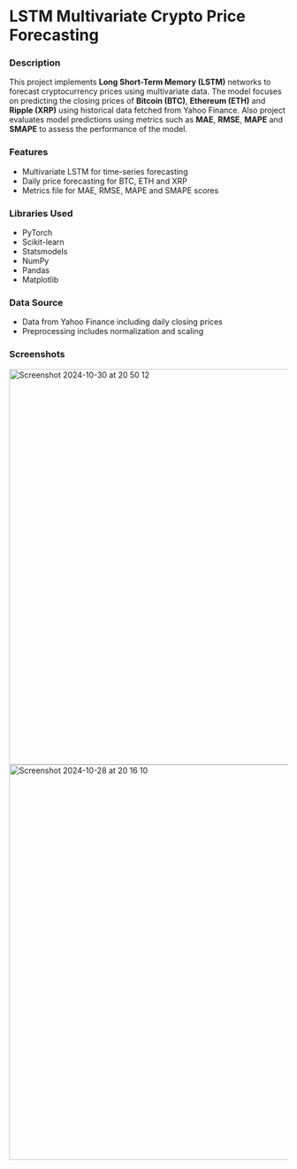 # LSTM Multivariate Crypto Price Forecasting

### Description
This project implements **Long Short-Term Memory (LSTM)** networks to forecast cryptocurrency prices using multivariate data. The model focuses on predicting the closing prices of **Bitcoin (BTC)**, **Ethereum (ETH)** and **Ripple (XRP)** using historical data fetched from Yahoo Finance. Also project evaluates model predictions using metrics such as **MAE**, **RMSE**, **MAPE** and **SMAPE** to assess the performance of the model.

### Features
- Multivariate LSTM for time-series forecasting
- Daily price forecasting for BTC, ETH and XRP
- Metrics file for MAE, RMSE, MAPE and SMAPE scores
  
### Libraries Used
- PyTorch
- Scikit-learn
- Statsmodels
- NumPy
- Pandas
- Matplotlib

### Data Source
- Data from Yahoo Finance including daily closing prices
- Preprocessing includes normalization and scaling

### Screenshots
<img width="714" alt="Screenshot 2024-10-30 at 20 50 12" src="https://github.com/user-attachments/assets/d06352d2-9bbc-48f5-a236-b9f16bb1fa29">

<img width="714" alt="Screenshot 2024-10-28 at 20 16 10" src="https://github.com/user-attachments/assets/23d164ec-6d1e-497c-a3d4-8905dd4223e0">

